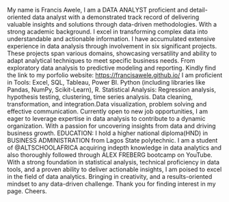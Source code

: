 My name is Francis Awele, I am a DATA ANALYST proficient and detail-oriented data analyst with a demonstrated track record of delivering valuable insights and solutions through data-driven methodologies. With a strong academic background. 
I excel in transforming complex data into understandable and actionable information. 
I have accumulated extensive experience in data analysis through involvement in six significant projects. These projects span various domains, showcasing versatility and ability to adapt analytical techniques to meet specific business needs. From exploratory data analysis to predictive modeling and reporting.
Kindly find the link to my porfolio website: https://francisawele.github.io/ 
I am proficient in Tools: Excel, SQL, Tableau, Power BI. Python (including libraries like Pandas, NumPy, Scikit-Learn), R.
Statistical Analysis: Regression analysis, hypothesis testing, clustering, time series analysis. Data cleaning, transformation, and integration.Data visualization, problem solving and effective communication.
Currently open to new job opportunities, I am eager to leverage expertise in data analysis to contribute to a dynamic organization. With a passion for uncovering insights from data and driving business growth.
EDUCATION: I hold a higher national diploma(HND) in BUSINESS ADMINISTRATION from Lagos State polytechnic. I am a student of @ALTSCHOOLAFRICA acquiring indepth knowledge in data analytics and also thoroughly followed through ALEX FREBERG bootcamp on YouTube.
With a strong foundation in statistical analysis, technical proficiency in data tools, and a proven ability to deliver actionable insights, I am poised to excel in the field of data analytics. Bringing in creativity, and a results-oriented mindset to any data-driven challenge.
Thank you for finding interest in my page. Cheers.

